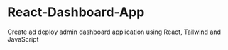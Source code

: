# React-Dashboard-App
Create ad deploy admin dashboard application using React, Tailwind and JavaScript
